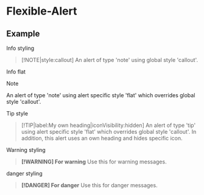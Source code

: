 # Flexible-Alert

## Example
Info styling
> [!NOTE|style:callout]
> An alert of type 'note' using global style 'callout'.

Info flat
> [!NOTE]
> An alert of type 'note' using alert specific style 'flat' which overrides global style 'callout'.

Tip style
> [!TIP|label:My own heading|iconVisibility:hidden]
> An alert of type 'tip' using alert specific style 'flat' which overrides global style 'callout'.
> In addition, this alert uses an own heading and hides specific icon.

Warning styling
> **[!WARNING] For warning**
> Use this for warning messages.

danger styling
> **[!DANGER] For danger**
> Use this for danger messages.
